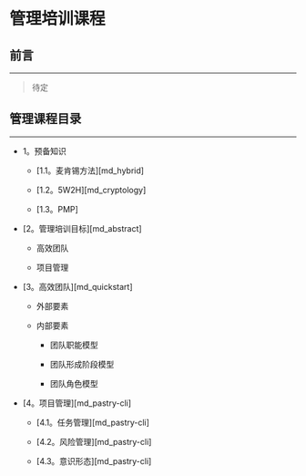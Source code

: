 # 管理培训课程

## 前言
----

> 待定

## 管理课程目录
----
* 1。预备知识 

    * [1.1。麦肯锡方法][md_hybrid]

    * [1.2。5W2H][md_cryptology]
    
    * [1.3。PMP]

* [2。管理培训目标][md_abstract] 
    
    * 高效团队
    
    * 项目管理

* [3。高效团队][md_quickstart] 
    
    * 外部要素
    
    * 内部要素
    
        * 团队职能模型
    
        * 团队形成阶段模型
    
        * 团队角色模型

* [4。项目管理][md_pastry-cli] 

    * [4.1。任务管理][md_pastry-cli]

    * [4.2。风险管理][md_pastry-cli]

    * [4.3。意识形态][md_pastry-cli]
